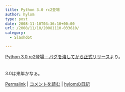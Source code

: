 ```yaml
---
title: Python 3.0 rc2登場
author: hylom
type: post
date: 2008-11-10T03:36:10+00:00
url: /2008/11/10/20081110-033610/
category:
  - Slashdot

---
```

 [Python 3.0 rc2登場 &#8211; バグを潰してから正式リリース][1]より。  
</br>   
3.0は来年かなぁ。 

   [Permalink][2] |    [コメントを読む][3] |    [hylomの日記][4] 

</br>

 [1]: http://journal.mycom.co.jp/news/2008/11/10/011/index.html
 [2]: http://slashdot.jp/~hylom/journal/457970
 [3]: http://slashdot.jp/~hylom/journal/457970#acomments
 [4]: http://slashdot.jp/~hylom/journal/
